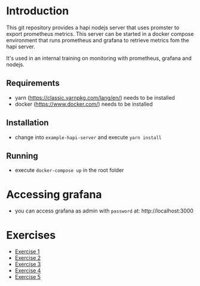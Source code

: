 # Introduction

This git repository provides a hapi nodejs server that uses promster to export prometheus metrics. 
This server can be started in a docker compose environment that runs prometheus and grafana to retrieve metrics fom the hapi server.

It's used in an internal training on monitoring with prometheus, grafana and nodejs.

## Requirements

- yarn (https://classic.yarnpkg.com/lang/en/) needs to be installed
- docker (https://www.docker.com/) needs to be installed

## Installation

- change into `example-hapi-server` and execute `yarn install`

## Running

- execute `docker-compose up` in the root folder

# Accessing grafana

- you can access grafana as admin with `password` at: http://localhost:3000

# Exercises

* [Exercise 1](Exercise_1.md)
* [Exercise 2](Exercise_2.md)
* [Exercise 3](Exercise_3.md)
* [Exercise 4](Exercise_4.md)
* [Exercise 5](Exercise_5.md)
